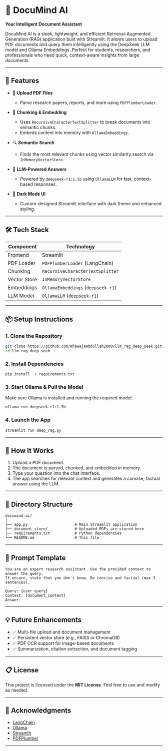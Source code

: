 # 📘 DocuMind AI

**Your Intelligent Document Assistant**

DocuMind AI is a sleek, lightweight, and efficient Retrieval-Augmented Generation (RAG) application built with Streamlit. It allows users to upload PDF documents and query them intelligently using the DeepSeek LLM model and Ollama Embeddings. Perfect for students, researchers, and professionals who need quick, context-aware insights from large documents.

---

## 🚀 Features

- 📄 **Upload PDF Files**
  - Parse research papers, reports, and more using `PDFPlumberLoader`.

- 🧠 **Chunking & Embedding**
  - Uses `RecursiveCharacterTextSplitter` to break documents into semantic chunks.
  - Embeds content into memory with `OllamaEmbeddings`.

- 🔍 **Semantic Search**
  - Finds the most relevant chunks using vector similarity search via `InMemoryVectorStore`.

- 🤖 **LLM-Powered Answers**
  - Powered by `deepseek-r1:1.5b` using `OllamaLLM` for fast, context-based responses.

- 🎨 **Dark Mode UI**
  - Custom-designed Streamlit interface with dark theme and enhanced styling.

---

## 🛠️ Tech Stack

| Component       | Technology                         |
|-----------------|-------------------------------------|
| Frontend        | Streamlit                          |
| PDF Loader      | `PDFPlumberLoader` (LangChain)     |
| Chunking        | `RecursiveCharacterTextSplitter`   |
| Vector Store    | `InMemoryVectorStore`              |
| Embeddings      | `OllamaEmbeddings` (`deepseek-r1`) |
| LLM Model       | `OllamaLLM` (`deepseek-r1`)        |

---

## 📦 Setup Instructions

### 1. Clone the Repository
```bash
git clone https://github.com/KhawajaAbdullah2000/llm_rag_deep_seek.git
cd llm_rag_deep_seek
```

### 2. Install Dependencies
```bash
pip install -r requirements.txt
```

### 3. Start Ollama & Pull the Model
Make sure Ollama is installed and running the required model:
```bash
ollama run deepseek-r1:1.5b
```

### 4. Launch the App
```bash
streamlit run deep_rag.py
```

---

## 🧪 How It Works

1. Upload a PDF document.
2. The document is parsed, chunked, and embedded in memory.
3. Type your question into the chat interface.
4. The app searches for relevant context and generates a concise, factual answer using the LLM.

---

## 📁 Directory Structure

```
documind-ai/
│
├── app.py                     # Main Streamlit application
├── document_store/            # Uploaded PDFs are stored here
├── requirements.txt           # Python dependencies
└── README.md                  # This file
```

---

## 🧠 Prompt Template

```text
You are an expert research assistant. Use the provided context to answer the query. 
If unsure, state that you don't know. Be concise and factual (max 3 sentences).

Query: {user_query} 
Context: {document_context} 
Answer:
```

---

## 💡 Future Enhancements

- ✅ Multi-file upload and document management
- ✅ Persistent vector store (e.g., FAISS or ChromaDB)
- ✅ PDF OCR support for image-based documents
- ✅ Summarization, citation extraction, and document tagging

---

## 📋 License

This project is licensed under the **MIT License**. Feel free to use and modify as needed.

---

## 🙌 Acknowledgments

- [LangChain](https://www.langchain.com/)
- [Ollama](https://ollama.com/)
- [Streamlit](https://streamlit.io/)
- [PDFPlumber](https://github.com/jsvine/pdfplumber)

---

